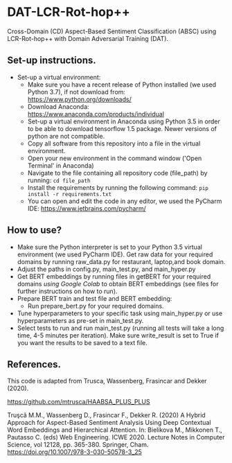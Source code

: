 # DAT-LCR-Rot-hop++

Cross-Domain (CD) Aspect-Based Sentiment Classification (ABSC) using LCR-Rot-hop++ with Domain Adversarial Training (DAT).

## Set-up instructions.

- Set-up a virtual environment:
    - Make sure you have a recent release of Python installed (we used Python 3.7), if not download
      from: https://www.python.org/downloads/
    - Download Anaconda: https://www.anaconda.com/products/individual
    - Set-up a virtual environment in Anaconda using Python 3.5 in order to be able to download tensorflow 1.5 package. Newer versions of python are not compatible.
    - Copy all software from this repository into a file in the virtual environment.
    - Open your new environment in the command window ('Open Terminal' in Anaconda)
    - Navigate to the file containing all repository code (file_path) by running: ```cd file_path```
    - Install the requirements by running the following command:
      ```pip install -r requirements.txt```
    - You can open and edit the code in any editor, we used the PyCharm IDE: https://www.jetbrains.com/pycharm/
## How to use?

- Make sure the Python interpreter is set to your Python 3.5 virtual environment (we used PyCharm IDE).
Get raw data for your required domains by running raw$\_$data.py for restaurant, laptop,and  book domain.
-  Adjust the paths in config.py, main$\_$test.py, and main$\_$hyper.py 
- Get BERT embeddings by running files in getBERT for your required domains *using Google Colab* to obtain BERT embeddings (see files for
      further instructions on how to run).
- Prepare BERT train and test file and BERT embedding:
    - Run prepare_bert.py for your required domains.
- Tune hyperparameters to your specific task using main_hyper.py or use hyperparameters as pre-set in main_test.py.
- Select tests to run and run main_test.py (running all tests will take a long time, 4-5 minutes per iteration). Make
  sure write_result is set to True if you want the results to be saved to a text file.

## References.

This code is adapted from Trusca, Wassenberg, Frasincar and Dekker (2020).

https://github.com/mtrusca/HAABSA_PLUS_PLUS

Truşcǎ M.M., Wassenberg D., Frasincar F., Dekker R. (2020) A Hybrid Approach for Aspect-Based Sentiment Analysis Using
Deep Contextual Word Embeddings and Hierarchical Attention. In: Bielikova M., Mikkonen T., Pautasso C. (eds) Web
Engineering. ICWE 2020. Lecture Notes in Computer Science, vol 12128, pp. 365-380. Springer, Cham.
https://doi.org/10.1007/978-3-030-50578-3_25
